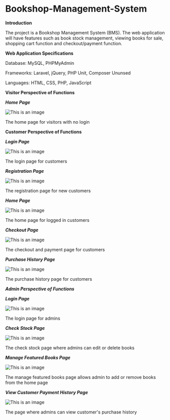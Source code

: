 # Bookshop-Management-System
**Introduction**

The project is a Bookshop Management System (BMS). The web application will have features such as book stock management, viewing books for sale, shopping cart function and checkout/payment function.

**Web Application Specifications**

Database: MySQL, PHPMyAdmin

Frameworks: Laravel, jQuery, PHP Unit, Composer Ununsed

Languages: HTML, CSS, PHP, JavaScript

**Visitor Perspective of Functions**

***Home Page***

![This is an image](https://i.imgur.com/PKfXFGi.png)

The home page for visitors with no login

**Customer Perspective of Functions**

***Login Page***

![This is an image](https://i.imgur.com/c5y7ICI.png)

The login page for customers

***Registration Page***

![This is an image](https://i.imgur.com/xtiLnZv.png)

The registration page for new customers

***Home Page***

![This is an image](https://i.imgur.com/UuuGB8F.png)

The home page for logged in customers

***Checkout Page***

![This is an image](https://i.imgur.com/0lx4UtU.png)

The checkout and payment page for customers

***Purchase History Page***

![This is an image](https://i.imgur.com/reDqcbL.png)

The purchase history page for customers

***Admin Perspective of Functions***

***Login Page***

![This is an image](https://i.imgur.com/c5y7ICI.png)

The login page for admins

***Check Stock Page***

![This is an image](https://i.imgur.com/FmJYG8c.png)

The check stock page where admins can edit or delete books

***Manage Featured Books Page***

![This is an image](https://i.imgur.com/UpDvrmU.png)

The manage featured books page allows admin to add or remove books from the home page

***View Customer Payment History Page***

![This is an image](https://i.imgur.com/PmL87b8.png)

The page where admins can view customer&#39;s purchase history

